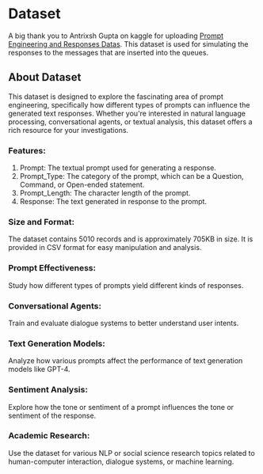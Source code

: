 # Dataset
A big thank you to Antrixsh Gupta on kaggle for uploading [Prompt Engineering and Responses Datas](https://www.kaggle.com/datasets/antrixsh/prompt-engineering-and-responses-dataset). This dataset is used for simulating the responses to the messages that are inserted into the queues.

## About Dataset

This dataset is designed to explore the fascinating area of prompt engineering, specifically how different types of prompts can influence the generated text responses. Whether you're interested in natural language processing, conversational agents, or textual analysis, this dataset offers a rich resource for your investigations.

### Features:

1. Prompt: The textual prompt used for generating a response.
2. Prompt_Type: The category of the prompt, which can be a Question, Command, or Open-ended statement. 
3. Prompt_Length: The character length of the prompt. 
4. Response: The text generated in response to the prompt.

### Size and Format:

The dataset contains 5010 records and is approximately 705KB in size.
It is provided in CSV format for easy manipulation and analysis.

### Prompt Effectiveness: 
Study how different types of prompts yield different kinds of responses.

### Conversational Agents:
Train and evaluate dialogue systems to better understand user intents.

### Text Generation Models:
Analyze how various prompts affect the performance of text generation models like GPT-4.

### Sentiment Analysis:
Explore how the tone or sentiment of a prompt influences the tone or sentiment of the response.

### Academic Research:
Use the dataset for various NLP or social science research topics related to human-computer interaction, dialogue systems, or machine learning.